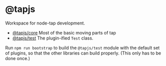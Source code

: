 # @tapjs

Workspace for node-tap development.

* [@tapjs/core](./src/core) Most of the basic moving parts
  of tap
* [@tapjs/test](./src/test) The plugin-ified `Test` class.

Run `npm run bootstrap` to build the `@tapjs/test` module with
the default set of plugins, so that the other libraries can
build properly.  (This only has to be done once.)
